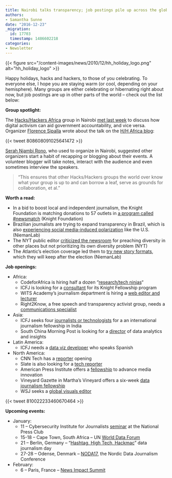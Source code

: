 ```yaml
---
title: Nairobi talks transparency; job postings pile up across the globe
authors:
- Samantha Sunne
date: "2016-12-23"
_migration:
  id: 17703
  timestamp: 1486602218
categories:
- Newsletter
---
```


{{< figure src="/content-images/news/2010/12/hh\_holiday\_logo.png" alt="hh\_holiday\_logo" >}}

Happy holidays, hacks and hackers, to those of you celebrating. To everyone else, I hope you are staying warm (or cool, depending on your hemisphere). Many groups are either celebrating or hibernating right about now, but job postings are up in other parts of the world &#8211; check out the list below:

**Group spotlight:**

The [Hacks/Hackers Africa][1] group in Nairobi [met last week][2] to discuss how digital activism can aid government accountability, and vice versa. Organizer [Florence Sipalla][3] wrote about the talk on the [H/H Africa blog][4]:

{{< tweet 808608091025641472 >}}

[Serah Njambi Rono][5], who used to organize in Nairobi, suggested other organizers start a habit of recapping or blogging about their events. A volunteer blogger will take notes, interact with the audience and even sometimes interview the speakers.

> &#8220;This ensures that other Hacks/Hackers groups the world over know what your group is up to and can borrow a leaf, serve as grounds for collaboration, et al.&#8221;

**Worth a read:**

  * In a bid to boost local and independent journalism, the Knight Foundation is matching donations to 57 outlets in [a program called #newsmatch][6] (Knight Foundation)
  * Brazilian journalists are trying to expand transparency in Brazil, which is also [experiencing social media-induced polarization][7] like the U.S. (NiemanLab)
  * The NYT public editor [criticized the newsroom][8] for preaching diversity in other places but not prioritizing its own diversity problem (NYT)
  * The Atlantic&#8217;s election coverage led them to [try new story formats][9], which they will keep after the election (NiemanLab)

**Job openings:**

  * Africa:
      * CodeforAfrica is hiring half a dozen &#8220;[research/tech ninjas][10]&#8220;
      * ICFJ is looking for a [consultant][11] for its Knight Fellowship program
      * WITS Academy&#8217;s journalism department is hiring a [web editor and lecturer][12]
      * Right2Know, a free speech and transparency activist group, needs a [communications specialist][13]
  * Asia:
      * ICFJ seeks four [journalists or technologists][14] for a an international journalism fellowship in India
      * South China Morning Post is looking for a [director][15] of data analytics and insights
  * Latin America:
      * ICFJ needs a [data viz developer][16] who speaks Spanish
  * North America:
      * CNN Tech has a [reporter][17] opening
      * Slate is also looking for a [tech reporter][18]
      * American Press Institute offers a [fellowship][19] to advance media innovation
      * Vineyard Gazette in Martha&#8217;s Vineyard offers a six-week [data journalism fellowship][20]
      * WSJ seeks a [global visuals editor][21]

{{< tweet 810022233460670464 >}}

**Upcoming events:**

  * January:
      * 11 &#8211; Cybersecurity Institute for Journalists [seminar][22] at the National Press Club
      * 15-18 &#8211; Cape Town, South Africa &#8211; UN [World Data Forum][23]
      * 21 &#8211; Berlin, Germany &#8211; &#8220;[Hashtag, High Tech, Hackmac][24]&#8221; data journalism day
      * 27-28 &#8211; Odense, Denmark &#8211; [NODA17][25], the Nordic Data Journalism Conference
  * February:
      * 6 &#8211; Paris, France &#8211; [News Impact Summit][26]

 [1]: https://www.facebook.com/HacksHackersAfrica/
 [2]: https://docs.google.com/forms/d/13iJf6EHjGSSPJWCCgv5SSrSRn43yoMP-uuITZ4sgwvI/viewform?edit_requested=true
 [3]: https://twitter.com/flosips
 [4]: https://medium.com/hacks-hackers-africa
 [5]: https://twitter.com/CallMeAlien
 [6]: http://www.knightfoundation.org/articles/how-you-can-advance-quality-journalism-by-supporting-the-knight-news-match
 [7]: http://www.niemanlab.org/2016/12/the-year-of-transparency-in-brazilian-journalism/?utm_source=Daily+Lab+email+list&utm_campaign=e326cab3ef-dailylabemail3&utm_medium=email&utm_term=0_d68264fd5e-e326cab3ef-396065225
 [8]: http://www.nytimes.com/2016/12/17/public-editor/new-york-times-diversity-liz-spayd-public-editor.html?_r=0
 [9]: http://www.niemanlab.org/2016/12/at-the-atlantic-campaign-coverage-innovations-are-finding-new-life-and-applications-after-the-election/?utm_source=Daily+Lab+email+list&utm_campaign=e326cab3ef-dailylabemail3&utm_medium=email&utm_term=0_d68264fd5e-e326cab3ef-396065225
 [10]: https://opportunities.codeforafrica.org/
 [11]: http://ijnet.org/en/opportunities/icfj-seeks-program-consultant-africa
 [12]: http://www.journalism.co.za/blog/department-journalism-school-literature-language-media-seeking-employ-full-time-web-editor-lecturertutor-journalism-one-year-renewable-contract-2/
 [13]: http://www.journalism.co.za/blog/right2know-r2k-talented-campaigner-organise-campaigns-right-communicate-advocate-media-internet-freedom-media-transformation-access-telecommunications/
 [14]: http://ijnet.org/en/opportunities/icfj-seeks-knight-international-journalism-fellows-india
 [15]: http://www.cpjobs.com/hk/job/director-data-analytics-and-insights-ref-cmay-dit-d-1649219
 [16]: http://ijnet.org/en/opportunities/icfj-seeks-data-visualization-developer-latin-america-us
 [17]: http://talkingbiznews.com/biz-news-help-wanted/cnn-tech-seeks-reporter/
 [18]: http://talkingbiznews.com/biz-news-help-wanted/slate-seeks-tech-reporter/
 [19]: http://ijnet.org/en/opportunities/american-press-institute-offers-fellowship-us
 [20]: https://vineyardgazette.com/marthas-vineyard-fellowship-innovation-journalism-2017
 [21]: https://uscareers-dowjones-newscorp.icims.com/jobs/28972/editor%2c-global-visuals/job?mobile=false&width=910&height=500&bga=true&needsRedirect=false&jan1offset=-480&jun1offset=-420
 [22]: https://www.eiseverywhere.com/ereg/index.php?eventid=214757&
 [23]: http://undataforum.org/
 [24]: http://dju.verdi.de/journalistentag
 [25]: http://noda2017.dk/
 [26]: https://newsimpact.io/summits/news-impact-summit-paris
